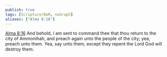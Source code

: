 ```yaml
---
publish: true
tags: [Scripture/BoM, noGraph]
aliases: ["Alma 8:16"]
---
```

[Alma 8:16](https://churchofjesuschrist.org/study/scriptures/bofm/alma/8?lang=eng&id=p16#p16) And behold, I am sent to command thee that thou return to the city of Ammonihah, and preach again unto the people of the city; yea, preach unto them. Yea, say unto them, except they repent the Lord God will destroy them.
